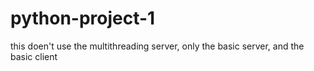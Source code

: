 # python-project-1
this doen't use the multithreading server, only the basic server, and the basic client
